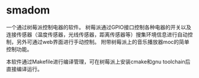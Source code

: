smadom
======

一个通过树莓派控制电器的软件。
树莓派通过GPIO接口控制各种电器的开关以及连接传感器（温度传感器，光线传感器，距离传感器等）搜集环境信息进行自动控制，另外可通过web界面进行手动控制。
附带树莓派上的音乐播放器moc的简单控制功能。

本软件通过Makefile进行编译管理，可在树莓派上安装cmake和gnu toolchain后直接编译运行。
